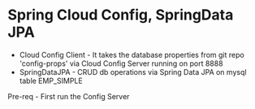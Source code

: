 # Spring Cloud Config, SpringData JPA
* Cloud Config Client - It takes the database properties from git repo 'config-props' via Cloud Config Server running on port 8888
* SpringDataJPA - CRUD db operations via Spring Data JPA on mysql table EMP_SIMPLE

Pre-req - First run the Config Server 
